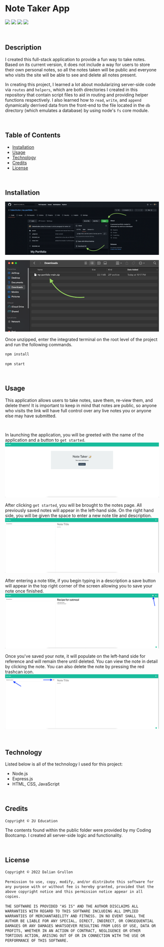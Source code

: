 # Note Taker App
![](https://img.shields.io/github/followers/daliangrullon?style=social)
![](https://img.shields.io/github/last-commit/daliangrullon/note-taker-app?style=flat-square)
![](https://img.shields.io/github/languages/top/DalianGrullon/note-taker-app?style=flat-square)
![](https://img.shields.io/github/languages/count/daliangrullon/note-taker-app?style=flat-square)

<br>

## Description

I created this full-stack application to provide a fun way to take notes. Based on its current version, it does not include a way for users to store their own personal notes, so all the notes taken will be public and everyone who visits the site will be able to see and delete all notes present.

In creating this project, I learned a lot about modularizing server-side code via `routes` and `helpers`, which are both directories I created in this repository that contain script files to aid in routing and providing helper functions respectively. I also learned how to `read`, `write`, and `append` dynamically derrived data from the front-end to the file located in the `db` directory (which emulates a database) by using node's `fs` core module.

<br>

## Table of Contents

- [Installation](#installation)
- [Usage](#usage)
- [Technology](#technology)
- [Credits](#credits)
- [License](#license)

<br>

## Installation

![](./public/assets/images/installation-1.png)

![](./public/assets/images/installation-2.png)

Once unzipped, enter the integrated terminal on the root level of the project and run the following commands.

```
npm install

npm start
```

<br>

## Usage
This application allows users to take notes, save them, re-view them, and delete them! It is important to keep in mind that notes are public, so anyone who visits the link will have full control over any live notes you or anyone else may have submitted.

<br>

In launching the application, you will be greeted with the name of the application and a button to `get started`.
![](./public/assets/images/landing-page-example.png)

After clicking `get started`, you will be brought to the notes page. All previously saved notes will appear in the left-hand side. On the right hand side, you will be given the space to enter a new note tile and description.
![](./public/assets/images/notes-page-example.png)

After entering a note title, if you begin typing in a description a save button will appear in the top right corner of the screen allowing you to save your note once finished.
![](./public/assets/images/save-button-example.png)

Once you've saved your note, it will populate on the left-hand side for reference and will remain there until deleted. You can view the note in detail by clicking the note. You can also delete the note by pressing the red trashcan icon.
![](./public/assets/images/delete-note-example.png)

<br>

## Technology
Listed below is all of the technology I used for this project:
- Node.js
- Express.js
- HTML, CSS, JavaScript

<br>

## Credits 
`Copyright © 2U Education`

The contents found within the public folder were provided by my Coding Bootcamp. I created all server-side logic and functionality.

<br>

## License

    Copyright © 2022 Dalian Grullon

    Permission to use, copy, modify, and/or distribute this software for any purpose with or without fee is hereby granted, provided that the above copyright notice and this permission notice appear in all copies.

    THE SOFTWARE IS PROVIDED "AS IS" AND THE AUTHOR DISCLAIMS ALL WARRANTIES WITH REGARD TO THIS SOFTWARE INCLUDING ALL IMPLIED WARRANTIES OF MERCHANTABILITY AND FITNESS. IN NO EVENT SHALL THE AUTHOR BE LIABLE FOR ANY SPECIAL, DIRECT, INDIRECT, OR CONSEQUENTIAL DAMAGES OR ANY DAMAGES WHATSOEVER RESULTING FROM LOSS OF USE, DATA OR PROFITS, WHETHER IN AN ACTION OF CONTRACT, NEGLIGENCE OR OTHER TORTIOUS ACTION, ARISING OUT OF OR IN CONNECTION WITH THE USE OR PERFORMANCE OF THIS SOFTWARE.
